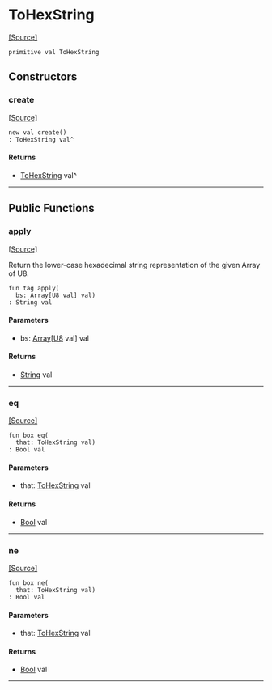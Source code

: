 # ToHexString
<span class="source-link">[[Source]](src/crypto/hash_fn.md#L121)</span>
```pony
primitive val ToHexString
```

## Constructors

### create
<span class="source-link">[[Source]](src/crypto/hash_fn.md#L121)</span>


```pony
new val create()
: ToHexString val^
```

#### Returns

* [ToHexString](crypto-ToHexString.md) val^

---

## Public Functions

### apply
<span class="source-link">[[Source]](src/crypto/hash_fn.md#L122)</span>


Return the lower-case hexadecimal string representation of the given Array
of U8.


```pony
fun tag apply(
  bs: Array[U8 val] val)
: String val
```
#### Parameters

*   bs: [Array](builtin-Array.md)\[[U8](builtin-U8.md) val\] val

#### Returns

* [String](builtin-String.md) val

---

### eq
<span class="source-link">[[Source]](src/crypto/hash_fn.md#L122)</span>


```pony
fun box eq(
  that: ToHexString val)
: Bool val
```
#### Parameters

*   that: [ToHexString](crypto-ToHexString.md) val

#### Returns

* [Bool](builtin-Bool.md) val

---

### ne
<span class="source-link">[[Source]](src/crypto/hash_fn.md#L122)</span>


```pony
fun box ne(
  that: ToHexString val)
: Bool val
```
#### Parameters

*   that: [ToHexString](crypto-ToHexString.md) val

#### Returns

* [Bool](builtin-Bool.md) val

---

